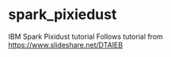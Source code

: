 # spark_pixiedust
IBM Spark Pixidust tutorial
Follows tutorial from https://www.slideshare.net/DTAIEB

